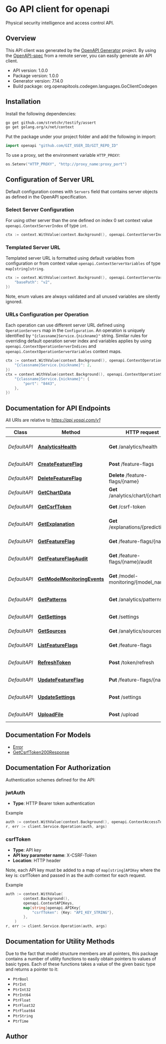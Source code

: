 # Go API client for openapi

Physical security intelligence and access control API.


## Overview
This API client was generated by the [OpenAPI Generator](https://openapi-generator.tech) project.  By using the [OpenAPI-spec](https://www.openapis.org/) from a remote server, you can easily generate an API client.

- API version: 1.0.0
- Package version: 1.0.0
- Generator version: 7.14.0
- Build package: org.openapitools.codegen.languages.GoClientCodegen

## Installation

Install the following dependencies:

```sh
go get github.com/stretchr/testify/assert
go get golang.org/x/net/context
```

Put the package under your project folder and add the following in import:

```go
import openapi "github.com/GIT_USER_ID/GIT_REPO_ID"
```

To use a proxy, set the environment variable `HTTP_PROXY`:

```go
os.Setenv("HTTP_PROXY", "http://proxy_name:proxy_port")
```

## Configuration of Server URL

Default configuration comes with `Servers` field that contains server objects as defined in the OpenAPI specification.

### Select Server Configuration

For using other server than the one defined on index 0 set context value `openapi.ContextServerIndex` of type `int`.

```go
ctx := context.WithValue(context.Background(), openapi.ContextServerIndex, 1)
```

### Templated Server URL

Templated server URL is formatted using default variables from configuration or from context value `openapi.ContextServerVariables` of type `map[string]string`.

```go
ctx := context.WithValue(context.Background(), openapi.ContextServerVariables, map[string]string{
	"basePath": "v2",
})
```

Note, enum values are always validated and all unused variables are silently ignored.

### URLs Configuration per Operation

Each operation can use different server URL defined using `OperationServers` map in the `Configuration`.
An operation is uniquely identified by `"{classname}Service.{nickname}"` string.
Similar rules for overriding default operation server index and variables applies by using `openapi.ContextOperationServerIndices` and `openapi.ContextOperationServerVariables` context maps.

```go
ctx := context.WithValue(context.Background(), openapi.ContextOperationServerIndices, map[string]int{
	"{classname}Service.{nickname}": 2,
})
ctx = context.WithValue(context.Background(), openapi.ContextOperationServerVariables, map[string]map[string]string{
	"{classname}Service.{nickname}": {
		"port": "8443",
	},
})
```

## Documentation for API Endpoints

All URIs are relative to *https://api.yosai.com/v1*

Class | Method | HTTP request | Description
------------ | ------------- | ------------- | -------------
*DefaultAPI* | [**AnalyticsHealth**](docs/DefaultAPI.md#analyticshealth) | **Get** /analytics/health | Analytics service health
*DefaultAPI* | [**CreateFeatureFlag**](docs/DefaultAPI.md#createfeatureflag) | **Post** /feature-flags | Create feature flag
*DefaultAPI* | [**DeleteFeatureFlag**](docs/DefaultAPI.md#deletefeatureflag) | **Delete** /feature-flags/{name} | Delete feature flag
*DefaultAPI* | [**GetChartData**](docs/DefaultAPI.md#getchartdata) | **Get** /analytics/chart/{chart_type} | Retrieve chart data
*DefaultAPI* | [**GetCsrfToken**](docs/DefaultAPI.md#getcsrftoken) | **Get** /csrf-token | Get CSRF token
*DefaultAPI* | [**GetExplanation**](docs/DefaultAPI.md#getexplanation) | **Get** /explanations/{prediction_id} | Get prediction explanation
*DefaultAPI* | [**GetFeatureFlag**](docs/DefaultAPI.md#getfeatureflag) | **Get** /feature-flags/{name} | Get feature flag
*DefaultAPI* | [**GetFeatureFlagAudit**](docs/DefaultAPI.md#getfeatureflagaudit) | **Get** /feature-flags/{name}/audit | Get feature flag audit history
*DefaultAPI* | [**GetModelMonitoringEvents**](docs/DefaultAPI.md#getmodelmonitoringevents) | **Get** /model-monitoring/{model_name} | Get model monitoring events
*DefaultAPI* | [**GetPatterns**](docs/DefaultAPI.md#getpatterns) | **Get** /analytics/patterns | Summarize access patterns
*DefaultAPI* | [**GetSettings**](docs/DefaultAPI.md#getsettings) | **Get** /settings | Get user settings
*DefaultAPI* | [**GetSources**](docs/DefaultAPI.md#getsources) | **Get** /analytics/sources | List data sources
*DefaultAPI* | [**ListFeatureFlags**](docs/DefaultAPI.md#listfeatureflags) | **Get** /feature-flags | List feature flags
*DefaultAPI* | [**RefreshToken**](docs/DefaultAPI.md#refreshtoken) | **Post** /token/refresh | Refresh access token
*DefaultAPI* | [**UpdateFeatureFlag**](docs/DefaultAPI.md#updatefeatureflag) | **Put** /feature-flags/{name} | Update feature flag
*DefaultAPI* | [**UpdateSettings**](docs/DefaultAPI.md#updatesettings) | **Post** /settings | Update user settings
*DefaultAPI* | [**UploadFile**](docs/DefaultAPI.md#uploadfile) | **Post** /upload | Upload a file


## Documentation For Models

 - [Error](docs/Error.md)
 - [GetCsrfToken200Response](docs/GetCsrfToken200Response.md)


## Documentation For Authorization


Authentication schemes defined for the API:
### jwtAuth

- **Type**: HTTP Bearer token authentication

Example

```go
auth := context.WithValue(context.Background(), openapi.ContextAccessToken, "BEARER_TOKEN_STRING")
r, err := client.Service.Operation(auth, args)
```

### csrfToken

- **Type**: API key
- **API key parameter name**: X-CSRF-Token
- **Location**: HTTP header

Note, each API key must be added to a map of `map[string]APIKey` where the key is: csrfToken and passed in as the auth context for each request.

Example

```go
auth := context.WithValue(
		context.Background(),
		openapi.ContextAPIKeys,
		map[string]openapi.APIKey{
			"csrfToken": {Key: "API_KEY_STRING"},
		},
	)
r, err := client.Service.Operation(auth, args)
```


## Documentation for Utility Methods

Due to the fact that model structure members are all pointers, this package contains
a number of utility functions to easily obtain pointers to values of basic types.
Each of these functions takes a value of the given basic type and returns a pointer to it:

* `PtrBool`
* `PtrInt`
* `PtrInt32`
* `PtrInt64`
* `PtrFloat`
* `PtrFloat32`
* `PtrFloat64`
* `PtrString`
* `PtrTime`

## Author




